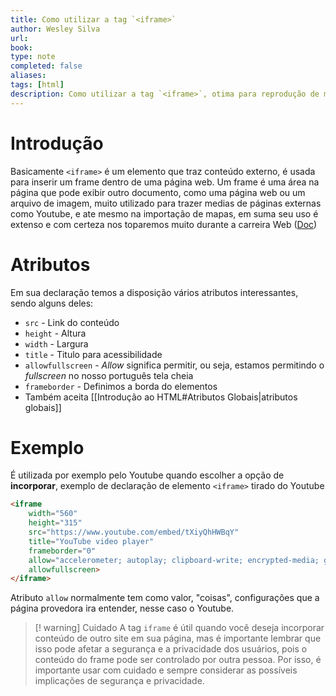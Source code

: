 ```yaml
---
title: Como utilizar a tag `<iframe>`
author: Wesley Silva
url:
book:
type: note
completed: false
aliases:
tags: [html]
description: Como utilizar a tag `<iframe>`, otima para reprodução de medias.
---
```

# Introdução
Basicamente `<iframe>` é um elemento que traz conteúdo externo, é usada para inserir um frame dentro de uma página web. Um frame é uma área na página que pode exibir outro documento, como uma página web ou um arquivo de imagem, muito utilizado para trazer medias de páginas externas como Youtube, e ate mesmo na importação de mapas, em suma seu uso é extenso e com certeza nos toparemos muito durante a carreira Web ([Doc](https://developer.mozilla.org/pt-BR/docs/Web/HTML/Element/iframe))

# Atributos
Em sua declaração temos a disposição vários atributos interessantes, sendo alguns deles:
- `src` - Link do conteúdo
- `height` - Altura
- `width` - Largura
- `title` - Titulo para acessibilidade
- `allowfullscreen` - *Allow* significa permitir, ou seja, estamos permitindo o *fullscreen* no nosso português tela cheia
- `frameborder` - Definimos a borda do elementos
- Também aceita [[Introdução ao HTML#Atributos Globais|atributos globais]]

# Exemplo
É utilizada por exemplo pelo Youtube quando escolher a opção de **incorporar**, exemplo de declaração de elemento `<iframe>` tirado do Youtube
```html
<iframe 
	width="560" 
	height="315" 
	src="https://www.youtube.com/embed/tXiyQhHWBqY" 
	title="YouTube video player" 
	frameborder="0" 
	allow="accelerometer; autoplay; clipboard-write; encrypted-media; gyroscope; picture-in-picture" 
	allowfullscreen>
</iframe>
```
Atributo `allow` normalmente tem como valor, "coisas", configurações que a página provedora ira entender, nesse caso o Youtube.

>[! warning] Cuidado
>A tag `iframe` é útil quando você deseja incorporar conteúdo de outro site em sua página, mas é importante lembrar que isso pode afetar a segurança e a privacidade dos usuários, pois o conteúdo do frame pode ser controlado por outra pessoa. Por isso, é importante usar com cuidado e sempre considerar as possíveis implicações de segurança e privacidade.